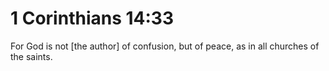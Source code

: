 # 1 Corinthians 14:33

For God is not [the author] of confusion, but of peace, as in all churches of the saints.